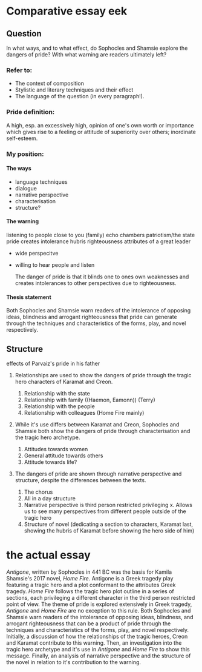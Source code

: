 # Comparative essay eek
## Question
In what ways, and to what effect, do Sophocles and Shamsie explore the dangers of pride? With what warning are readers ultimately left?
### Refer to:
- The context of composition
- Stylistic and literary techniques and their effect
- The language of the question (in every paragraph!).
### Pride definition: 
A high, esp. an excessively high, opinion of one's own worth or importance which gives rise to a feeling or attitude of superiority over others; inordinate self-esteem.
### My position: 
#### The ways
- language techniques 
- dialogue 
- narrative perspective
- characterisation 
- structure? 
#### The warning
listening to people close to you (family)
echo chambers
patriotism/the state
pride creates intolerance 
hubris 
righteousness
attributes of a great leader
- wide perspecitve 
- willing to hear people and listen

	The danger of pride is that it blinds one to ones own weaknesses and creates intolerances to other perspectives due to righteousness. 
#### Thesis statement
Both Sophocles and Shamsie warn readers of the intolerance of opposing ideas, blindness and arrogant righteousness that pride can generate through the techniques and characteristics of the forms, play, and novel respectively.
## Structure 
effects of Parvaiz's pride in his father

1. Relationships are used to show the dangers of pride through the tragic hero characters of Karamat and Creon.
	1. Relationship with the state
	2. Relationship with family ((Haemon, Eamonn)) (Terry)
	3. Relationship with the people
	4. Relationship with colleagues (Home Fire mainly)
	
1. While it's use differs between Karamat and Creon, Sophocles and Shamsie both show the dangers of pride through characterisation and the tragic hero archetype.
	1. Attitudes towards women
	2. General attitude towards others
	3. Attitude towards life?  
2. The dangers of pride are shown through narrative perspective and structure, despite the differences between the texts.
	1. The chorus
	2. All in a day structure
	3. Narrative perspective is third person restricted privileging x. Allows us to see many perspectives from different people outside of the tragic hero
	4. Structure of novel (dedicating a section to characters, Karamat last, showing the hubris of Karamat before showing the hero side of him)

# the actual essay
*Antigone*, written by Sophocles in 441 BC was the basis for Kamila Shamsie's 2017 novel, *Home Fire*. Antigone is a Greek tragedy play featuring a tragic hero and a plot conformant to the attributes Greek tragedy. *Home Fire* follows the tragic hero plot outline in a series of sections, each privileging a different character in the third person restricted point of view. The theme of pride is explored extensively in Greek tragedy, *Antigone* and *Home Fire* are no exception to this rule. Both Sophocles and Shamsie warn readers of the intolerance of opposing ideas, blindness, and arrogant righteousness that can be a product of pride through the techniques and characteristics of the forms, play, and novel respectively. Initially, a discussion of how the relationships of the tragic heroes, Creon and Karamat contribute to this warning. Then, an investigation into the tragic hero archetype and it's use in *Antigone* and *Home Fire* to show this message. Finally, an analysis of narrative perspective and the structure of the novel in relation to it's contribution to the warning.

